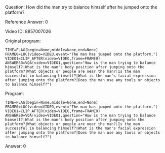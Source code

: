 Question: How did the man try to balance himself after he jumped onto the platform?

Reference Answer: 0

Video ID: 8857007026

Original program:

```
TIME=FLAG(begin=None,middle=None,end=None)
FRAME0=LOC(video=VIDEO,event="The man has jumped onto the platform.")
VIDEO1=CLIP_AFTER(video=VIDEO,frame=FRAME0)
ANSWERS0=VQA(video=VIDEO1,question="How is the man trying to balance himself?|What is the man's body position after jumping onto the platform?|What objects or people are near the man?|Is the man successful in balancing himself?|What is the man's facial expression after jumping onto the platform?|Does the man use any tools or objects to balance himself?")
```

Program:

```
TIME=FLAG(begin=None,middle=None,end=None)
FRAME0=LOC(video=VIDEO,event="The man has jumped onto the platform.")
VIDEO1=CLIP_AFTER(video=VIDEO,frame=FRAME0)
ANSWERS0=VQA(video=VIDEO1,question="How is the man trying to balance himself?|What is the man's body position after jumping onto the platform?|What objects or people are near the man?|Is the man successful in balancing himself?|What is the man's facial expression after jumping onto the platform?|Does the man use any tools or objects to balance himself?")
```

Answer: 0


